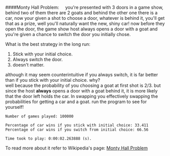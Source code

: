 ####Monty Hall Problem:
&nbsp;&nbsp;&nbsp;&nbsp;you're presented with 3 doors in a game show, behind two of them there are 2 goats and behind the other one there is a car, now your given a shot to choose a door, whatever is behind it, you'll get that as a prize, well you'll naturally want the new, shiny car!
now before they open the door, the game show host always opens a door with a goat and you're given a chance to switch the door you initially chose.

What is the best strategy in the long run:  
1. Stick with your initial choice.  
2. Always switch the door.  
3. doesn't matter.

although it may seem counterintuitive if you always switch, it is far better than if you stick with your initial choice. why?  
well because the probability of you choosing a goat at first shot is 2/3. but since the host **always** opens a door with a goat behind it, it is more likely that the door left holds the car. In swapping you effectively swapping the probabilities for getting a car and a goat. run the program to see for yourself!

```
Number of games played: 100000

Percentage of car wins if you stick with initial choice: 33.411
Percentage of car wins if you switch from initial choice: 66.56

Time took to play: 0:00:02.263888 (s).
```

To read more about it refer to Wikipedia's page:
[Monty Hall Problem](https://en.wikipedia.org/wiki/Monty_Hall_problem)